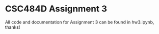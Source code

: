 # CSC484D Assignment 3

All code and documentation for Assignment 3 can be found in hw3.ipynb, thanks!
